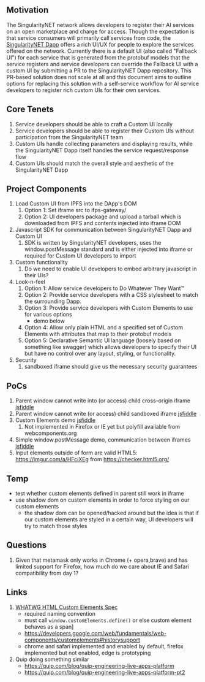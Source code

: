 ## Motivation

The SingularityNET network allows developers to register their AI services on an open marketplace and charge for access. Though the expectation is that service consumers will primarily call services from code, the [SingularityNET Dapp](https://github.com/singnet/alpha-dapp) offers a rich UI/UX for people to explore the services offered on the network. Currently there is a default UI (also called "Fallback UI") for each service that is generated from the protobuf models that the service registers and service developers can override the Fallback UI with a custom UI by submitting a PR to the SingularityNET Dapp repository. This PR-based solution does not scale at all and this document aims to outline options for replacing this solution with a self-service workflow for AI service developers to register rich custom UIs for their own services.

## Core Tenets

1. Service developers should be able to craft a Custom UI locally
1. Service developers should be able to register their Custom UIs without participation from the SingularityNET team
1. Custom UIs handle collecting parameters and displaying results, while the SingularityNET Dapp itself handles the service request/response flow
1. Custom UIs should match the overall style and aesthetic of the SingularityNET Dapp

## Project Components
1. Load Custom UI from IPFS into the DApp's DOM
   1. Option 1: Set iframe src to ifps-gateway/<ipfsHash> 
   1. Option 2: UI developers package and upload a tarball which is downloaded from IPFS and contents injected into iframe DOM 
1. Javascript SDK for communication between SingularityNET Dapp and Custom UI
   1. SDK is written by SingularityNET developers, uses the window.postMessage standard and is either injected into iframe or required for Custom UI developers to import
1. Custom functionality
   1. Do we need to enable UI developers to embed arbitrary javascript in their UIs?
1. Look-n-feel
   1. Option 1: Allow service developers to Do Whatever They Want™
   1. Option 2: Provide service developers with a CSS stylesheet to match the surrounding Dapp.
   1. Option 3: Provide service developers with Custom Elements to use for various options
      * demo below
   1. Option 4: Allow only plain HTML and a specified set of Custom Elements with attributes that map to their protobuf models
   1. Option 5: Declarative Semantic UI language (loosely based on something like swagger) which allows developers to specify their UI but have no control over any layout, styling, or functionality.
1. Security
   1. sandboxed iframe should give us the necessary security guarantees

## PoCs
1. Parent window cannot write into (or access) child cross-origin iframe [jsfiddle](https://jsfiddle.net/appleyard/yph8o3x0/)
  1. Parent window cannot write (or access) child sandboxed iframe [jsfiddle](https://jsfiddle.net/appleyard/ja51L76s/) 
1. Custom Elements demo [jsfiddle](https://jsfiddle.net/appleyard/m2syf4zj/)
   1. Not implemented in Firefox or IE yet but polyfill available from webcomponents.org
1. Simple window.postMessage demo, communication between iframes [jsfiddle](https://google.com)
1. Input elements outside of form are valid HTML5: https://imgur.com/a/HFciXEg from https://checker.html5.org/


## Temp
- test whether custom elements defined in parent still work in iframe
- use shadow dom on custom elements in order to force styling on our custom elements
   - the shadow dom can be opened/hacked around but the idea is that if our custom elements are styled in a certain way, UI developers will try to match those styles
   
## Questions
1. Given that metamask only works in Chrome (+ opera,brave) and has limited support for Firefox, how much do we care about IE and Safari compatibility from day 1?

## Links
1. [WHATWG HTML Custom Elements Spec](https://html.spec.whatwg.org/multipage/custom-elements.html#custom-elements)
   * required naming convention
   * must call `window.customElements.define()` or else custom element behaves as a span]
   * https://developers.google.com/web/fundamentals/web-components/customelements#historysupport
   * chrome and safari implemented and enabled by default, firefox implemented but not enabled, edge is prototyping
1. Quip doing something similar
   * https://quip.com/blog/quip-engineering-live-apps-platform
   * https://quip.com/blog/quip-engineering-live-apps-platform-pt2
   
